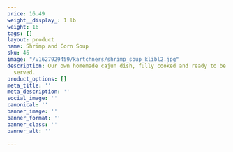 ```yaml
---
price: 16.49
weight__display_: 1 lb
weight: 16
tags: []
layout: product
name: Shrimp and Corn Soup
sku: 46
image: "/v1627929459/kartchners/shrimp_soup_klibl2.jpg"
description: Our own homemade cajun dish, fully cooked and ready to be boiled and
  served.
product_options: []
meta_title: ''
meta_description: ''
social_image: ''
canonical: ''
banner_image: ''
banner_format: ''
banner_class: ''
banner_alt: ''

---
```

